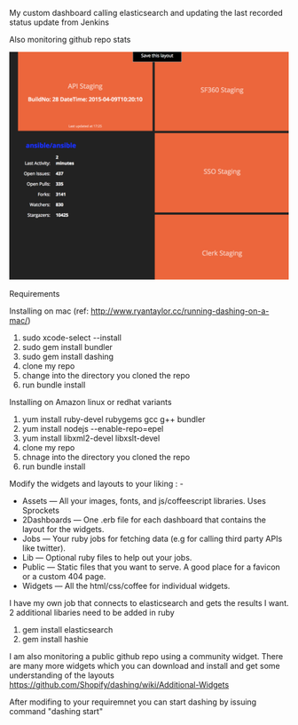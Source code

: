 My custom dashboard calling elasticsearch and updating the last recorded status update from Jenkins 

Also monitoring github repo stats

![Alt text](https://github.com/l2t3r/customdash/blob/master/customdash.png "CustomDash")

Requirements

Installing on mac (ref: http://www.ryantaylor.cc/running-dashing-on-a-mac/)

1. sudo xcode-select --install
2. sudo gem install bundler
3. sudo gem install dashing
4. clone my repo
5. change into the directory you cloned the repo
6. run bundle install

Installing on Amazon linux or redhat variants

1. yum install ruby-devel rubygems gcc g++ bundler
2. yum install nodejs --enable-repo=epel
3. yum install libxml2-devel libxslt-devel
4. clone my repo
5. chnage into the directory you cloned the repo
6. run bundle install

Modify the widgets and layouts to your liking  : -
  - Assets — All your images, fonts, and js/coffeescript libraries. Uses Sprockets
  - 2Dashboards — One .erb file for each dashboard that contains the layout for the widgets.
  - Jobs — Your ruby jobs for fetching data (e.g for calling third party APIs like twitter).
  - Lib — Optional ruby files to help out your jobs.
  - Public — Static files that you want to serve. A good place for a favicon or a custom 404 page.
  - Widgets — All the html/css/coffee for individual widgets.

I have my own job that connects to elasticsearch and gets the results I want.
2 additional libaries need to be added in ruby

1. gem install elasticsearch
2. gem install hashie

I am also monitoring a public github repo using a community widget.
There are many more widgets which you can download and install and get some understanding of the layouts
https://github.com/Shopify/dashing/wiki/Additional-Widgets

After modifing to your requiremnet you can start dashing by issuing command "dashing start"

